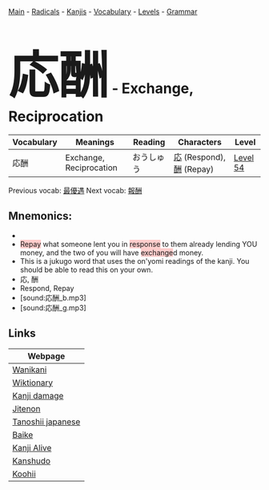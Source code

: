 <style> bigfont {font-size: 100px}</style>
[Main](../README.md) -
[Radicals](../radicals.md) -
[Kanjis](../kanjis.md) -
[Vocabulary](../vocabulary.md) -
[Levels](../levels.md) -
[Grammar](../grammar.md)
# <bigfont> 応酬</bigfont> - Exchange, Reciprocation 

| Vocabulary | Meanings | Reading | Characters | Level |
| --- | --- | --- | --- | --- |
| 応酬 | Exchange, Reciprocation | おうしゅう |  [応](../kanjis/応.md) (Respond), [酬](../kanjis/酬.md) (Repay) | [Level 54](../levels/wk_level54.md) |

Previous vocab: [最優遇](最優遇.md) Next vocab: [報酬](報酬.md) 

## Mnemonics:

* 
* <span style="background-color:#ffcccb"> Repay</span> what someone lent you in <span style="background-color:#ffcccb"> response</span> to them already lending YOU money, and the two of you will have <span style="background-color:#ffcccb"> exchange</span>d money. 
* This is a jukugo word that uses the on'yomi readings of the kanji. You should be able to read this on your own.
* 応, 酬
* Respond, Repay
* [sound:応酬_b.mp3]
* [sound:応酬_g.mp3]


## Links 

| Webpage |
| --- |
| [Wanikani          ](https://www.wanikani.com/kanji/応酬) |
| [Wiktionary        ](https://en.wiktionary.org/wiki/応酬) |
| [Kanji damage      ](http://www.kanjidamage.com/kanji/search?utf8=✓&q=応酬) |
| [Jitenon           ](https://jitenon.com/kanji/応酬) |
| [Tanoshii japanese ](https://www.tanoshiijapanese.com/dictionary/kanji.cfm?k=応酬) |
| [Baike             ](https://baike.baidu.com/item/応酬) |
| [Kanji Alive       ](https://app.kanjialive.com/応酬) |
| [Kanshudo          ](https://www.kanshudo.com/searchmn?q=応酬) |
| [Koohii            ](https://kanji.koohii.com/study/kanji/応酬) |
